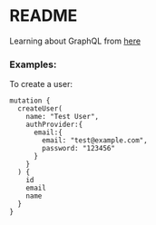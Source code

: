 # README

Learning about GraphQL from [here](https://www.howtographql.com/graphql-ruby/1-getting-started/)

### Examples:

To create a user:

```
mutation {
  createUser(
    name: "Test User",
    authProvider:{
      email:{
        email: "test@example.com",
        password: "123456"
      }
    }
  ) {
    id
    email
    name
  }
}
```
